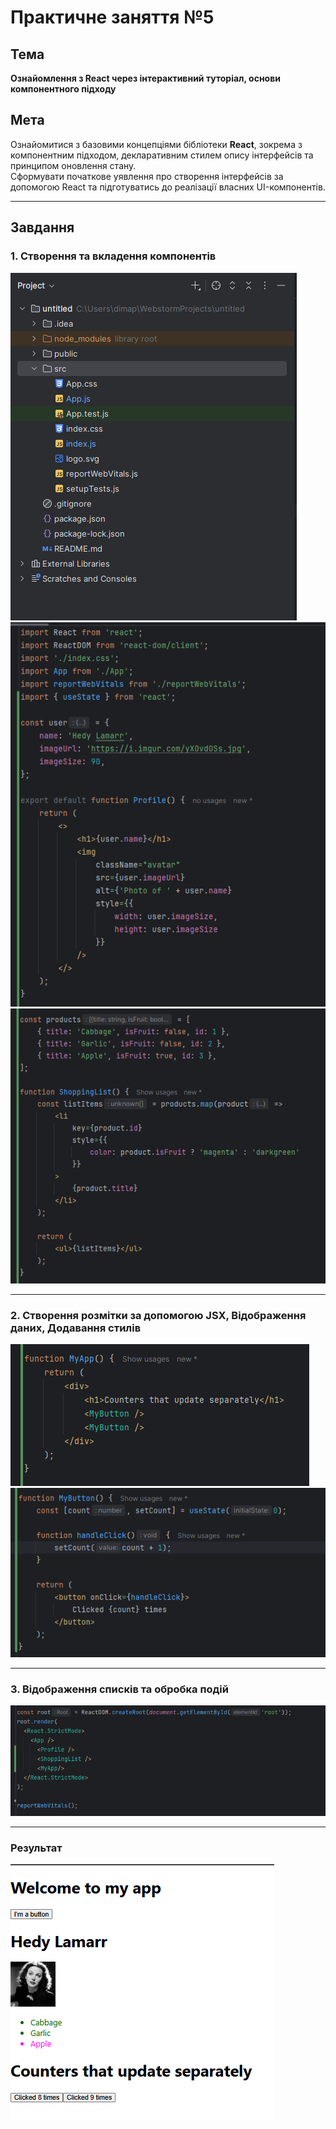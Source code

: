 # Практичне заняття №5

## Тема
**Ознайомлення з React через інтерактивний туторіал, основи компонентного підходу**

## Мета
Ознайомитися з базовими концепціями бібліотеки **React**, зокрема з компонентним підходом, декларативним стилем опису інтерфейсів та принципом оновлення стану.  
Сформувати початкове уявлення про створення інтерфейсів за допомогою React та підготуватись до реалізації власних UI-компонентів.

---

## Завдання

### 1. Створення та вкладення компонентів  
![5_1](https://github.com/itassumi/PR_1_2_3_4_5_6_7/blob/6f967a7c501800c146788d51956e19b3a194a384/PR_1_2_4_5_6_7/PR_5/screen/5_1.png)  
![5.1_2](https://github.com/itassumi/PR_1_2_3_4_5_6_7/blob/6f967a7c501800c146788d51956e19b3a194a384/PR_1_2_4_5_6_7/PR_5/screen/5.1_2.png)  
![5.1_3](https://github.com/itassumi/PR_1_2_3_4_5_6_7/blob/6f967a7c501800c146788d51956e19b3a194a384/PR_1_2_4_5_6_7/PR_5/screen/5.1_3.png)

---

### 2. Створення розмітки за допомогою JSX, Відображення даних, Додавання стилів  
![5_2.1](https://github.com/itassumi/PR_1_2_3_4_5_6_7/blob/6f967a7c501800c146788d51956e19b3a194a384/PR_1_2_4_5_6_7/PR_5/screen/5_2.1.png)  
![5.2_2](https://github.com/itassumi/PR_1_2_3_4_5_6_7/blob/6f967a7c501800c146788d51956e19b3a194a384/PR_1_2_4_5_6_7/PR_5/screen/5.2_2.png)

---

### 3. Відображення списків та обробка подій  
![5.3](https://github.com/itassumi/PR_1_2_3_4_5_6_7/blob/6f967a7c501800c146788d51956e19b3a194a384/PR_1_2_4_5_6_7/PR_5/screen/5.3.png)

---

### Результат  
![Screenshot_181](https://github.com/itassumi/PR_1_2_3_4_5_6_7/blob/6f967a7c501800c146788d51956e19b3a194a384/PR_1_2_4_5_6_7/PR_5/screen/Screenshot_181.png)


